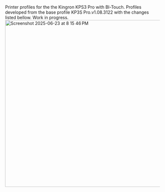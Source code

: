 Printer profiles for the the Kingron KPS3 Pro with Bl-Touch. Profiles developed from the base profile KP3S Pro.v1.08.3122 with the changes listed bellow. Work in progress.
<img width="545" alt="Screenshot 2025-06-23 at 8 15 46 PM" src="https://github.com/user-attachments/assets/4c150322-9862-4138-90a0-de639b58fa6d" />
